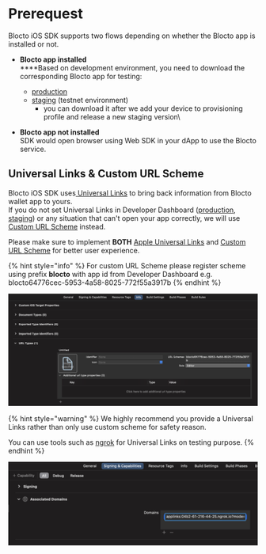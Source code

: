 # Prerequest

Blocto iOS SDK supports two flows depending on whether the Blocto app is installed or not.

* **Blocto app installed**\
  ****Based on development environment, you need to download the corresponding Blocto app for testing:
  * [production](https://apps.apple.com/tw/app/blocto-%E5%8A%A0%E5%AF%86%E8%B2%A8%E5%B9%A3%E9%8C%A2%E5%8C%85-by-portto/id1481181682)
  * [staging](https://appdistribution.firebase.dev/i/8d66340bb3ad10ed) (testnet environment)
    * you can download it after we add your device to provisioning profile and release a new staging version\

* **Blocto app not installed**\
  SDK would open browser using Web SDK in your dApp to use the Blocto service.

## Universal Links & Custom URL Scheme

Blocto iOS SDK uses[ Universal Links](https://developer.apple.com/ios/universal-links/) to bring back information from Blocto wallet app to yours.\
If you do not set Universal Links in Developer Dashboard ([production](https://developers.blocto.app/), [staging](https://developers-staging.blocto.app/)) or any situation that can't open your app correctly, we will use [Custom URL Scheme](https://developer.apple.com/documentation/xcode/defining-a-custom-url-scheme-for-your-app) instead.&#x20;

Please make sure to implement **BOTH** [Apple Universal Links](https://developer.apple.com/ios/universal-links/) and [Custom URL Scheme](https://developer.apple.com/documentation/xcode/defining-a-custom-url-scheme-for-your-app) for better user experience.

{% hint style="info" %}
For custom URL Scheme please register scheme using prefix **blocto** with app id from Developer Dashboard e.g. blocto64776cec-5953-4a58-8025-772f55a3917b
{% endhint %}

![Custom URL Scheme example](<../../.gitbook/assets/image (1).png>)

{% hint style="warning" %}
We highly recommend you provide a Universal Links rather than only use custom scheme for safety reason.

You can use tools such as [ngrok](https://ngrok.com/) for Universal Links on testing purpose.
{% endhint %}

![Universal Links example applinks:04b2-61-216-44-25.ngrok.io?mode=developer](../../.gitbook/assets/image.png)
